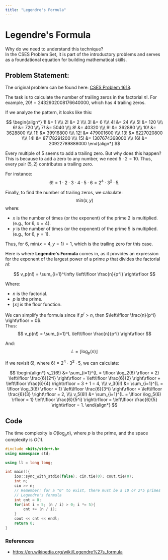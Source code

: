 ```yaml
---
title: "Legendre's Formula"
---
```


# Legendre's Formula

Why do we need to understand this technique?  
In the CSES Problem Set, it is part of the introductory problems and serves as a foundational equation for building mathematical skills.

## Problem Statement:
The original problem can be found here: [CSES Problem 1618](https://cses.fi/problemset/task/1618/).

The task is to calculate the number of trailing zeros in the factorial $n!$. For example, $20! = 2432902008176640000$, which has 4 trailing zeros.

If we analyze the pattern, it looks like this:

$$
\begin{align*}
1! &= 1 \\\\
2! &= 2 \\\\
3! &= 6 \\\\
4! &= 24 \\\\
5! &= 120 \\\\
6! &= 720 \\\\
7! &= 5040 \\\\
8! &= 40320 \\\\
9! &= 362880 \\\\
10! &= 3628800 \\\\
11! &= 39916800 \\\\
12! &= 479001600 \\\\
13! &= 6227020800 \\\\
14! &= 87178291200 \\\\
15! &= 1307674368000 \\\\
16! &= 20922789888000
\end{align*}
$$

Every multiple of 5 seems to add a trailing zero. But why does this happen?  
This is because to add a zero to any number, we need $5 \cdot 2 = 10$. Thus, every pair $(5, 2)$ contributes a trailing zero.

For instance:  
$$6! = 1 \cdot 2 \cdot 3 \cdot 4 \cdot 5 \cdot 6 = 2^4 \cdot 3^2 \cdot 5.$$

Finally, to find the number of trailing zeros, we calculate: 
$$\text{min}(x, y)$$
where:
* $x$ is the number of times (or the exponent) of the prime 2 is multiplied. (e.g., for 6, $x = 4$).
* $y$ is the number of times (or the exponent) of the prime 5 is multiplied. (e.g., for 6, $y = 1$).

Thus, for $6$, $\text{min}(x=4, y=1) = 1$, which is the trailing zero for this case.

Here is where **Legendre's Formula** comes in, as it provides an expression for the exponent of the largest power of a prime $p$ that divides the factorial $n!$:

$$
v_p(n!) = \sum_{i=1}^\infty \left\lfloor \frac{n}{p^i} \right\rfloor
$$

Where:
- $n$ is the factorial.
- $p$ is the prime.
- $\lfloor x \rfloor$ is the floor function.

We can simplify the formula since if $p^i > n$, then $\left\lfloor \frac{n}{p^i} \right\rfloor = 0$.  
Thus:
$$
v_p(n!) = \sum_{i=1}^L \left\lfloor \frac{n}{p^i} \right\rfloor
$$

And:
$$
L = \lfloor \log_p(n) \rfloor
$$

If we revisit $6!$, where $6! = 2^4 \cdot 3^2 \cdot 5$, we can calculate:

$$
\begin{align*}
v_2(6!) &= \sum_{i=1}^{L = \lfloor \log_2(6) \rfloor = 2} \left\lfloor \frac{6}{2^i} \right\rfloor = \left\lfloor \frac{6}{2} \right\rfloor + \left\lfloor \frac{6}{4} \right\rfloor = 3 + 1 = 4, \\\\
v_3(6!) &= \sum_{i=1}^{L = \lfloor \log_3(6) \rfloor = 1} \left\lfloor \frac{6}{3^i} \right\rfloor = \left\lfloor \frac{6}{3} \right\rfloor = 2, \\\\
v_5(6!) &= \sum_{i=1}^{L = \lfloor \log_5(6) \rfloor = 1} \left\lfloor \frac{6}{5^i} \right\rfloor = \left\lfloor \frac{6}{5} \right\rfloor = 1.
\end{align*}
$$

## Code
The time complexity is $O(\log_p n)$, where $p$ is the prime, and the space complexity is $O(1)$.

```cpp
#include <bits/stdc++.h>
using namespace std;

using ll = long long;

int main(){
    ios::sync_with_stdio(false); cin.tie(0); cout.tie(0);
    int n;
    cin >> n;
    // Remember: for a "0" to exist, there must be a 10 or 2*5 primes
    // Legendre's formula
    int cnt = 0;
    for(int i = 5; (n / i) > 0; i *= 5){
        cnt += (n / i);
    }
    cout << cnt << endl;
    return 0;
}
```


### References
* https://en.wikipedia.org/wiki/Legendre%27s_formula


